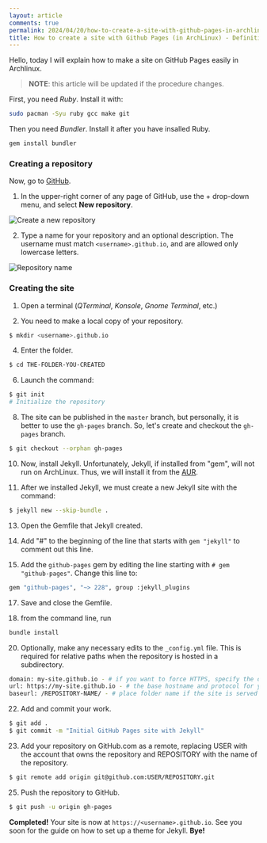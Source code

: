 ```yaml
---
layout: article
comments: true
permalink: 2024/04/20/how-to-create-a-site-with-github-pages-in-archlinux/
title: How to create a site with Github Pages (in ArchLinux) - Definitive and Simple Guide
---
```


Hello, today I will explain how to make a site on GitHub Pages easily in Archlinux.
> **NOTE**: this article will be updated if the procedure changes.

First, you need *Ruby*. Install it with:
```sh
sudo pacman -Syu ruby gcc make git
```

Then you need *Bundler*. Install it after you have insalled Ruby.
```sh
gem install bundler
```

### Creating a repository

Now, go to [GitHub](https://github.com).
 1. In the upper-right corner of any page of GitHub, use the + drop-down menu, and select **New repository**.

![Create a new repository](https://docs.github.com/assets/cb-31554/mw-1440/images/help/repository/repo-create.webp)

2. Type a name for your repository and an optional description. The username must match `<username>.github.io`, and are allowed only lowercase letters.

![Repository name](https://docs.github.com/assets/cb-48482/mw-1440/images/help/pages/create-repository-name-pages.webp)

### Creating the site

 1. Open a terminal (*QTerminal*, *Konsole*, *Gnome Terminal*, etc.)

 2. You need to make a local copy of your repository.
```sh
$ mkdir <username>.github.io
```

 4. Enter the folder.
```sh
$ cd THE-FOLDER-YOU-CREATED
```

6. Launch the command:
```sh
$ git init
# Initialize the repository
```

8. The site can be published in the `master` branch, but personally, it is better to use the `gh-pages` branch. So, let's create and checkout the `gh-pages` branch.
```sh
$ git checkout --orphan gh-pages
```

10. Now, install Jekyll. Unfortunately, Jekyll, if installed from "gem", will not run on ArchLinux. Thus, we will install it from the [AUR](https://aur.archlinux.org/packages/jekyll).

11. After we installed Jekyll, we must create a new Jekyll site with the command:
```sh
$ jekyll new --skip-bundle .
```

13. Open the Gemfile that Jekyll created.

14. Add "#" to the beginning of the line that starts with `gem "jekyll"` to comment out this line.

15. Add the `github-pages` gem by editing the line starting with `# gem "github-pages"`. Change this line to:
```sh
gem "github-pages", "~> 228", group :jekyll_plugins
```

17. Save and close the Gemfile.

18. from the command line, run
```sh
bundle install
```

20. Optionally, make any necessary edits to the `_config.yml` file. This is required for relative paths when the repository is hosted in a subdirectory.
```sh
domain: my-site.github.io - # if you want to force HTTPS, specify the domain without the http at the start, e.g. example.com
url: https://my-site.github.io - # the base hostname and protocol for your site, e.g. http://example.com`
baseurl: /REPOSITORY-NAME/ - # place folder name if the site is served in a subfolder
```

22. Add and commit your work.
```sh
$ git add .
$ git commit -m "Initial GitHub Pages site with Jekyll"
```

23. Add your repository on GitHub.com as a remote, replacing USER with the account that owns the repository and REPOSITORY with the name of the repository.
```sh
$ git remote add origin git@github.com:USER/REPOSITORY.git
```

25. Push the repository to GitHub.
```sh
$ git push -u origin gh-pages
```

**Completed!** Your site is now at `https://<username>.github.io`.
See you soon for the guide on how to set up a theme for Jekyll. **Bye!**
